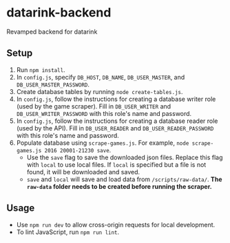 # datarink-backend
Revamped backend for datarink

## Setup
1. Run `npm install`.
2. In `config.js`, specify `DB_HOST`, `DB_NAME`, `DB_USER_MASTER`, and `DB_USER_MASTER_PASSWORD`.
3. Create database tables by running `node create-tables.js`.
4. In `config.js`, follow the instructions for creating a database writer role (used by the game scraper). Fill in `DB_USER_WRITER` and `DB_USER_WRITER_PASSWORD` with this role's name and password.
5. In `config.js`, follow the instructions for creating a database reader role (used by the API). Fill in `DB_USER_READER` and `DB_USER_READER_PASSWORD` with this role's name and password.
6. Populate database using `scrape-games.js`. For example, `node scrape-games.js 2016 20001-21230 save`.
    - Use the `save` flag to save the downloaded json files. Replace this flag with `local` to use local files. If `local` is specified but a file is not found, it will be downloaded and saved.
    - `save` and `local` will save and load data from `/scripts/raw-data/`. **The `raw-data` folder needs to be created before running the scraper.**

## Usage
- Use `npm run dev` to allow cross-origin requests for local development.
- To lint JavaScript, run `npm run lint`.
